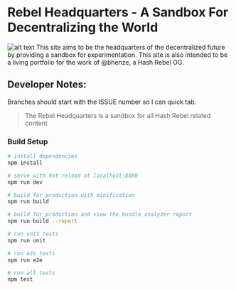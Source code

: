 
[twitter_banner]: https://drive.google.com/uc?export=download&id=19fLfd86Spxlt-kEM27vgTeG5Hu6plmI3 "Hash Rebel Banner"


# Rebel Headquarters - A Sandbox For Decentralizing the World
![alt text][twitter_banner]
This site aims to be the headquarters of the decentralized future by providing a sandbox for experimentation. This site is also intended to be a living portfolio for the work of @bhenze, a Hash Rebel OG.




## Developer Notes:
Branches should start with the ISSUE number so I can quick tab.


> The Rebel Headquarters is a sandbox for all Hash Rebel related content

### Build Setup

``` bash
# install dependencies
npm install

# serve with hot reload at localhost:8080
npm run dev

# build for production with minification
npm run build

# build for production and view the bundle analyzer report
npm run build --report

# run unit tests
npm run unit

# run e2e tests
npm run e2e

# run all tests
npm test
```
